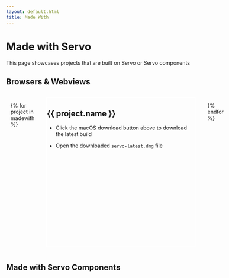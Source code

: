 ```yaml
---
layout: default.html
title: Made With
---
```


# Made with Servo

This page showcases projects that are built on Servo or Servo components

## Browsers & Webviews


<div class="columns is-multiline" style="padding: 12px; gap: 32px;">

  {% for project in madewith %}

  <div class="column" style="width: 400px; height: 400px; flex: 1 0 400px; border: 2px solid white">

## {{ project.name }}

* Click the macOS download button above to download the latest build
* Open the downloaded `servo-latest.dmg` file

  </div>

  {% endfor %}
</div>

## Made with Servo Components
